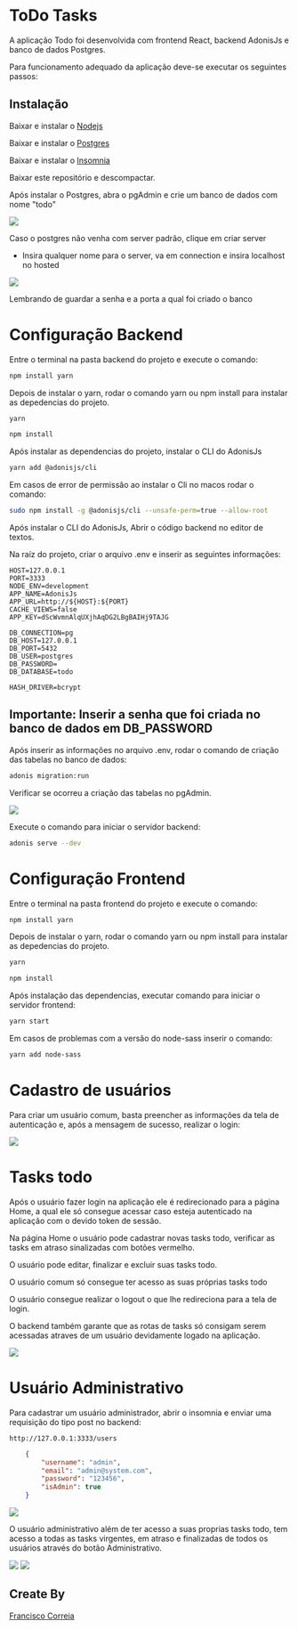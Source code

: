 # ToDo Tasks

A aplicação Todo foi desenvolvida com frontend React, backend AdonisJs e banco de dados Postgres.

Para funcionamento adequado da aplicação deve-se executar os seguintes passos:

## Instalação
Baixar e instalar o [Nodejs](https://nodejs.org/en/)

Baixar e instalar o [Postgres](https://postgres.org/)

Baixar e instalar o [Insomnia](https://insomnia.rest/download)

Baixar este repositório e descompactar.

Após instalar o Postgres, abra o pgAdmin e crie um banco de dados com nome "todo"

<img src="assets/dbtodo.png"/>

Caso o postgres não venha com server padrão, clique em criar server

*   Insira qualquer nome para o server, va em connection e insira localhost no hosted

<img src="assets/dbserver.png">

Lembrando de guardar a senha e a porta a qual foi criado o banco

# Configuração Backend

Entre o terminal na pasta backend do projeto e execute o comando:

```bash
npm install yarn
```

Depois de instalar o yarn, rodar o comando yarn ou npm install para instalar as depedencias do projeto.

```bash
yarn
```
```bash
npm install
```

Após instalar as dependencias do projeto, instalar o CLI do AdonisJs

```bash
yarn add @adonisjs/cli
```

Em casos de error de permissão ao instalar o Cli no macos rodar o comando:

```bash
sudo npm install -g @adonisjs/cli --unsafe-perm=true --allow-root
```

Após instalar o CLI do AdonisJs, Abrir o código backend no editor de textos.

Na raíz do projeto, criar o arquivo .env e inserir as seguintes informações:

```node
HOST=127.0.0.1
PORT=3333
NODE_ENV=development
APP_NAME=AdonisJs
APP_URL=http://${HOST}:${PORT}
CACHE_VIEWS=false
APP_KEY=dScWvmnAlqUXjhAqDG2LBgBAIHj9TAJG

DB_CONNECTION=pg
DB_HOST=127.0.0.1
DB_PORT=5432
DB_USER=postgres
DB_PASSWORD=
DB_DATABASE=todo

HASH_DRIVER=bcrypt
```

## Importante: Inserir a senha que foi criada no banco de dados em DB_PASSWORD

Após inserir as informações no arquivo .env, rodar o comando de criação das tabelas no banco de dados:

```bash
adonis migration:run
```

Verificar se ocorreu a criação das tabelas no pgAdmin.

<img src="assets/dbtables.png" />

Execute o comando para iniciar o servidor backend:

```bash
adonis serve --dev
```

# Configuração Frontend
Entre o terminal na pasta frontend do projeto e execute o comando:

```bash
npm install yarn
```

Depois de instalar o yarn, rodar o comando yarn ou npm install para instalar as depedencias do projeto.

```bash
yarn
```
```bash
npm install
```

Após instalação das dependencias, executar comando para iniciar o servidor frontend:

```bash
yarn start
```
Em casos de problemas com a versão do node-sass inserir o comando:

```bash
yarn add node-sass
```


#   Cadastro de usuários

Para criar um usuário comum, basta preencher as informações da tela de autenticação e, após a mensagem de sucesso, realizar o login:

<img src="assets/userauth.png">

# Tasks todo

Após o usuário fazer login na aplicação ele é redirecionado para a página Home, a qual ele só consegue acessar caso esteja autenticado na aplicação com o devido token de sessão.

Na página Home o usuário pode cadastrar novas tasks todo, verificar as tasks em atraso sinalizadas com botões vermelho.

O usuário pode editar, finalizar e excluir suas tasks todo.

O usuário comum só consegue ter acesso as suas próprias tasks todo

O usuário consegue realizar o logout o que lhe redireciona para a tela de login.

O backend também garante que as rotas de tasks só consigam serem acessadas atraves de um usuário devidamente logado na aplicação.

<img src="assets/homescreen.png">

# Usuário Administrativo
Para cadastrar um usuário administrador, abrir o insomnia e enviar uma requisição do tipo post no backend:

```url
http://127.0.0.1:3333/users
```

```JSON
    {
        "username": "admin",
        "email": "admin@system.com",
		"password": "123456",
		"isAdmin": true
    }
```

<img src="assets/insomniaadmin.png">

O usuário administrativo além de ter acesso a suas proprias tasks todo, tem acesso a todas as tasks virgentes, em atraso e finalizadas de todos os usuários através do botão Administrativo.

<img src="assets/homeadmin.png">

<img src="assets/adminscreen.png">



## Create By
[Francisco Correia](https://www.linkedin.com/in/francisco-correia-a09143134/)